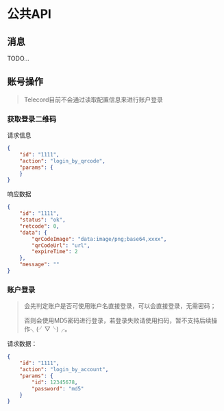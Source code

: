 # 公共API

## 消息

TODO...

## 账号操作

> Telecord目前不会通过读取配置信息来进行账户登录

### 获取登录二维码

请求信息

```json
{
    "id": "1111",
    "action": "login_by_qrcode",
    "params": {
    }
}
```

响应数据

```json
{
    "id": "1111",
    "status": "ok",
    "retcode": 0,
    "data": {
        "qrCodeImage": "data:image/png;base64,xxxx",
        "qrCodeUrl": "url",
        "expireTime": 2
    },
    "message": ""
}
```

### 账户登录

> 会先判定账户是否可使用账户名直接登录，可以会直接登录，无需密码；
>
> 否则会使用MD5密码进行登录，若登录失败请使用扫码，暂不支持后续操作╮(╯▽╰)╭。

请求数据：

```json
{
    "id": "1111",
    "action": "login_by_account",
    "params": {
        "id": 12345678,
        "password": "md5"
    }
}
```